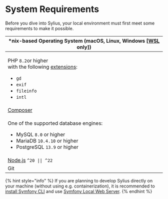 # System Requirements

Before you dive into Sylius, your local environment must first meet some requirements to make it possible.

| \*nix-based Operating System (macOS, Linux, Windows \[[WSL](https://learn.microsoft.com/en-us/windows/wsl/install) only])                                                                                                                    |
| -------------------------------------------------------------------------------------------------------------------------------------------------------------------------------------------------------------------------------------------- |
| <p>PHP <code>8.2</code>or higher<br>with the following <a data-footnote-ref href="#user-content-fn-1">extensions</a>:</p><ul><li><code>gd</code></li><li><code>exif</code></li><li><code>fileinfo</code></li><li><code>intl</code></li></ul> |
| [Composer](https://getcomposer.org/download/)                                                                                                                                                                                                |
| <p>One of the supported database engines:</p><ul><li>MySQL <code>8.0</code> or higher</li><li>MariaDB <code>10.4.10</code> or higher</li><li>PostgreSQL <code>13.9</code> or higher</li></ul>                                                |
| [Node.js](https://nodejs.org/en) `^20 \|\| ^22`                                                                                                                                                                                              |
| Git                                                                                                                                                                                                                                          |

{% hint style="info" %}
If you are planning to develop Sylius directly on your machine (without using e.g. containerization), it is recommended to [install Symfony CLI](https://symfony.com/download) and use [Symfony Local Web Server](https://symfony.com/doc/current/setup/symfony\_server.html).
{% endhint %}

[^1]: These extensions are installed and enabled by default in most PHP 8 installations.
